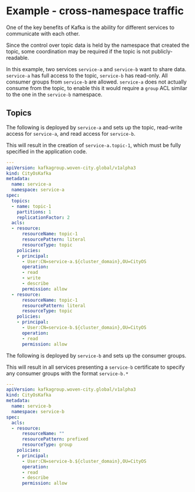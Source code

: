 # Example - cross-namespace traffic

One of the key benefits of Kafka is the ability for different services to communicate with each other.

Since the control over topic data is held by the namespace that created the topic, some coordination may be required if the topic is not publicly-readable.

In this example, two services `service-a` and `service-b` want to share data. `service-a` has full access to the topic, `service-b` has read-only. All consumer groups from `service-b` are allowed. `service-a` does not actually consume from the topic, to enable this it would require a `group` ACL similar to the one in the `service-b` namespace.

## Topics

The following is deployed by `service-a` and sets up the topic, read-write access for `service-a`, and read access for `service-b`.

This will result in the creation of `service-a.topic-1`, which must be fully specified in the application code.

```yaml
---
apiVersion: kafkagroup.woven-city.global/v1alpha3
kind: CityOsKafka
metadata:
  name: service-a
  namespace: service-a
spec:
  topics:
  - name: topic-1
    partitions: 1
    replicationFactor: 2
  acls:
  - resource:
      resourceName: topic-1
      resourcePattern: literal
      resourceType: topic
    policies:
    - principal:
      - User:CN=service-a.${cluster_domain},OU=CityOS
      operation:
      - read
      - write
      - describe
      permission: allow
  - resource:
      resourceName: topic-1
      resourcePattern: literal
      resourceType: topic
    policies:
    - principal:
      - User:CN=service-b.${cluster_domain},OU=CityOS
      operation:
      - read
      permission: allow
```

The following is deployed by `service-b` and sets up the consumer groups.

This will result in all services presenting a `service-b` certificate to specify any consumer groups with the format `service-b.*`

```yaml
---
apiVersion: kafkagroup.woven-city.global/v1alpha3
kind: CityOsKafka
metadata:
  name: service-b
  namespace: service-b
spec:
  acls:
  - resource:
      resourceName: ""
      resourcePattern: prefixed
      resourceType: group
    policies:
    - principal:
      - User:CN=service-b.${cluster_domain},OU=CityOS
      operation:
      - read
      - describe
      permission: allow
```
